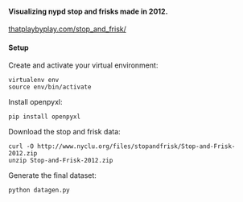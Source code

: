#### Visualizing nypd stop and frisks made in 2012.

[thatplaybyplay.com/stop_and_frisk/](http://thatplaybyplay.com/stop_and_frisk/ "SQF Data Visualization")

#### Setup

Create and activate your virtual environment:
```
virtualenv env
source env/bin/activate
```

Install openpyxl:
```
pip install openpyxl
```

Download the stop and frisk data:
```
curl -O http://www.nyclu.org/files/stopandfrisk/Stop-and-Frisk-2012.zip
unzip Stop-and-Frisk-2012.zip
```

Generate the final dataset:
```
python datagen.py
```
